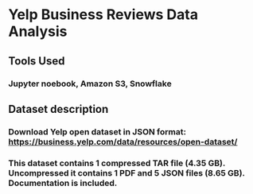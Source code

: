 # Yelp Business Reviews Data Analysis

## Tools Used
### Jupyter noebook, Amazon S3, Snowflake

## Dataset description
### Download Yelp open dataset in JSON format: https://business.yelp.com/data/resources/open-dataset/
### This dataset contains 1 compressed TAR file (4.35 GB). Uncompressed it contains 1 PDF and 5 JSON files (8.65 GB). Documentation is included.
